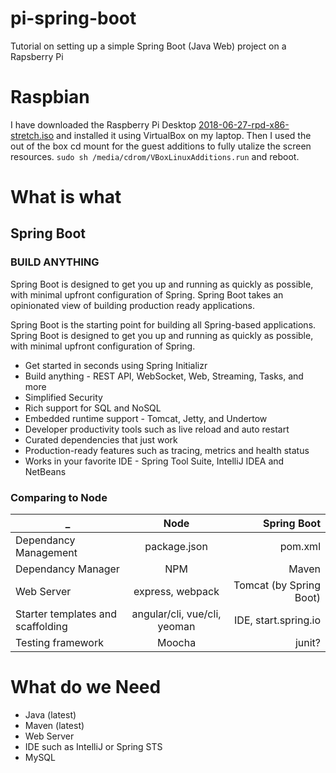 # pi-spring-boot
Tutorial on setting up a simple Spring Boot (Java Web) project on a Rapsberry Pi

# Raspbian
I have downloaded the Raspberry Pi Desktop [2018-06-27-rpd-x86-stretch.iso](http://downloads.raspberrypi.org/rpd_x86/images/) and installed it using VirtualBox on my laptop. Then I used the out of the box cd mount for the guest additions to fully utalize the screen resources. `sudo sh /media/cdrom/VBoxLinuxAdditions.run` and reboot.

# What is what

## Spring Boot

### BUILD ANYTHING

Spring Boot is designed to get you up and running as quickly as possible, with minimal upfront configuration of Spring. Spring Boot takes an opinionated view of building production ready applications.

Spring Boot is the starting point for building all Spring-based applications. Spring Boot is designed to get you up and running as quickly as possible, with minimal upfront configuration of Spring.

- Get started in seconds using Spring Initializr
- Build anything - REST API, WebSocket, Web, Streaming, Tasks, and more
- Simplified Security
- Rich support for SQL and NoSQL
- Embedded runtime support - Tomcat, Jetty, and Undertow
- Developer productivity tools such as live reload and auto restart
- Curated dependencies that just work
- Production-ready features such as tracing, metrics and health status
- Works in your favorite IDE - Spring Tool Suite, IntelliJ IDEA and NetBeans

### Comparing to Node

| _        | Node           | Spring Boot  |
| ------------- |:-------------:| -----:|
| Dependancy Management     | package.json | pom.xml |
| Dependancy Manager      | NPM      |   Maven |
| Web Server      | express, webpack      |   Tomcat (by Spring Boot) |
| Starter templates and scaffolding     | angular/cli, vue/cli, yeoman     |   IDE, start.spring.io |
| Testing framework | Moocha | junit? |

# What do we Need
- Java (latest)
- Maven (latest)
- Web Server
- IDE such as IntelliJ or Spring STS
- MySQL
